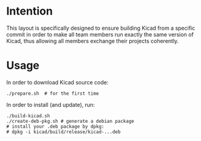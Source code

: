 # Intention

This layout is specifically designed to ensure building Kicad from a specific commit in order to make all team members run exactly the same version of Kicad, thus allowing all members exchange their projects coherently.

# Usage

In order to download Kicad source code: 

```
./prepare.sh  # for the first time
```

In order to install (and update), run: 
```
./build-kicad.sh 
./create-deb-pkg.sh # generate a debian package
# install your .deb package by dpkg: 
# dpkg -i kicad/build/release/kicad-...deb
```
